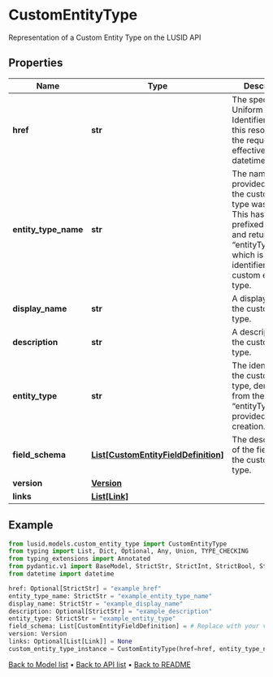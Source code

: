 # CustomEntityType

Representation of a Custom Entity Type on the LUSID API
## Properties
Name | Type | Description | Notes
------------ | ------------- | ------------- | -------------
**href** | **str** | The specific Uniform Resource Identifier (URI) for this resource at the requested effective and asAt datetime. | [optional] 
**entity_type_name** | **str** | The name provided when the custom entity type was created. This has been prefixed with “~” and returned as “entityType”, which is the identifier for the custom entity type. | 
**display_name** | **str** | A display label for the custom entity type. | 
**description** | **str** | A description for the custom entity type. | [optional] 
**entity_type** | **str** | The identifier for the custom entity type, derived from the “entityTypeName” provided on creation. | 
**field_schema** | [**List[CustomEntityFieldDefinition]**](CustomEntityFieldDefinition.md) | The description of the fields on the custom entity type. | 
**version** | [**Version**](Version.md) |  | 
**links** | [**List[Link]**](Link.md) |  | [optional] 
## Example

```python
from lusid.models.custom_entity_type import CustomEntityType
from typing import List, Dict, Optional, Any, Union, TYPE_CHECKING
from typing_extensions import Annotated
from pydantic.v1 import BaseModel, StrictStr, StrictInt, StrictBool, StrictFloat, StrictBytes, Field, validator, ValidationError, conlist, constr
from datetime import datetime

href: Optional[StrictStr] = "example_href"
entity_type_name: StrictStr = "example_entity_type_name"
display_name: StrictStr = "example_display_name"
description: Optional[StrictStr] = "example_description"
entity_type: StrictStr = "example_entity_type"
field_schema: List[CustomEntityFieldDefinition] = # Replace with your value
version: Version
links: Optional[List[Link]] = None
custom_entity_type_instance = CustomEntityType(href=href, entity_type_name=entity_type_name, display_name=display_name, description=description, entity_type=entity_type, field_schema=field_schema, version=version, links=links)

```

[Back to Model list](../README.md#documentation-for-models) &#8226; [Back to API list](../README.md#documentation-for-api-endpoints) &#8226; [Back to README](../README.md)

